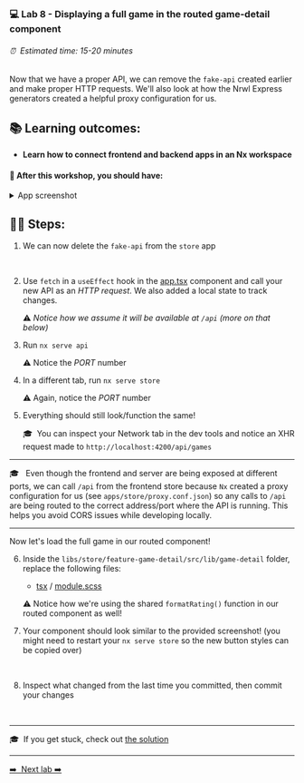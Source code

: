### 💻 Lab 8 - Displaying a full game in the routed game-detail component

###### ⏰ &nbsp;Estimated time: 15-20 minutes

Now that we have a proper API, we can remove the `fake-api` created earlier and make proper HTTP requests. We'll also look at how the Nrwl Express generators created a helpful proxy configuration for us.

## 📚 Learning outcomes:

- **Learn how to connect frontend and backend apps in an Nx workspace**

#### 📲 After this workshop, you should have:

<details>
  <summary>App screenshot</summary>
  <img src="../assets/lab8_screenshot.png" width="500" alt="screenshot of lab8 result">
</details>

## 🏋️‍♀️ Steps:

1. We can now delete the `fake-api` from the `store` app
<br/>

2. Use `fetch` in a `useEffect` hook in the [app.tsx](../../examples/lab8/apps/store/src/app/app.tsx) component and call your new API as an _HTTP request_. We also added a local state to track changes.

   ⚠️ _Notice how we assume it will be available at `/api` (more on that below)_

3. Run `nx serve api`

   ⚠️ Notice the _PORT_ number

4. In a different tab, run `nx serve store`

   ⚠️ Again, notice the _PORT_ number

5. Everything should still look/function the same!

   🎓&nbsp;&nbsp;You can inspect your Network tab in the dev tools and notice an XHR request made to `http://localhost:4200/api/games`

---

🎓 &nbsp;&nbsp;Even though the frontend and server are being exposed at different ports, we can call `/api` from the frontend store because `Nx` created a proxy configuration for us (see `apps/store/proxy.conf.json`) so any calls to `/api` are being routed to the correct address/port where the API is running.
This helps you avoid CORS issues while developing locally.

---

Now let's load the full game in our routed component!

6. Inside the `libs/store/feature-game-detail/src/lib/game-detail` folder, replace the following files:

   - [tsx](../../examples/lab8/libs/store/feature-game-detail/src/lib/game-detail/game-detail.tsx) / [module.scss](../../examples/lab8/libs/store/feature-game-detail/src/lib/game-detail/game-detail.module.scss)

   ⚠️ Notice how we're using the shared `formatRating()` function in our routed component as well!

7. Your component should look similar to the provided screenshot! (you might need to restart your `nx serve store` so the new button styles can be copied over)
<br/>

8. Inspect what changed from the last time you committed, then commit your changes
<br/>


---

🎓&nbsp;&nbsp;If you get stuck, check out [the solution](SOLUTION.md)

---

[➡️ &nbsp;Next lab ➡️](../lab9/LAB.md)
